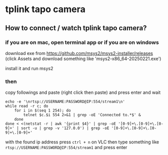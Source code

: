 # tplink tapo camera

## How to connect / watch tplink tapo camera?

### if you are on mac, open terminal app or if you are on windows

download exe from https://github.com/msys2/msys2-installer/releases
(click Assets and download something like 'msys2-x86_64-20250221.exe')

install it and run msys2

### then

copy followings and paste (right click then paste) and press enter and wait
```
echo -e '\nrtsp://USERNAME:PASSWORD@IP:554/stream1\n'
while read -r c; do
	for i in $(seq 1 254); do
		telnet $c.$i 554 2>&1 | grep -oE 'Connected to.*$' &
	done
done < <(netstat -r | awk '{print $4}' | grep -oE '[0-9]+\.[0-9]+\.[0-9]+' | sort -u | grep -v '127.0.0') | grep -oE '[0-9]+\.[0-9]+\.[0-9]+\.[0-9]+'
```

with the found ip address press `ctrl + n` on VLC then type something like `rtsp://USERNAME:PASSWORD@IP:554/stream1` and press enter
